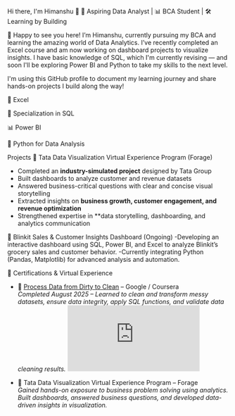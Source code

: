 Hi there, I'm Himanshu 👋
📍 Aspiring Data Analyst | 📊 BCA Student | 🛠️ Learning by Building

🙌 Happy to see you here!
I’m Himanshu, currently pursuing my BCA and learning the amazing world of Data Analytics. I’ve recently completed an Excel course and am now working on dashboard projects to visualize insights. I have basic knowledge of SQL, which I'm currently revising — and soon I'll be exploring Power BI and Python to take my skills to the next level.

I'm using this GitHub profile to document my learning journey and share hands-on projects I build along the way!

📗 Excel

🧮 Specialization in SQL

📊 Power BI 

🐍 Python for Data Analysis 

 Projects
🔹 Tata Data Visualization Virtual Experience Program (Forage)  
- Completed an **industry-simulated project** designed by Tata Group  
- Built dashboards to analyze customer and revenue datasets  
- Answered business-critical questions with clear and concise visual storytelling  
- Extracted insights on **business growth, customer engagement, and revenue optimization**  
- Strengthened expertise in **data storytelling, dashboarding, and analytics communication
  
🔹 Blinkit Sales & Customer Insights Dashboard (Ongoing)
-Developing an interactive dashboard using SQL, Power BI, and Excel to analyze Blinkit’s grocery sales and customer behavior.
-Currently integrating Python (Pandas, Matplotlib) for advanced analysis and automation.



🔹 Certifications & Virtual Experience

- 🏅 [Process Data from Dirty to Clean](https://coursera.org/share/ff97b5ca27fced38721e1d4176ee6f9f) – Google / Coursera  
  *Completed August 2025 – Learned to clean and transform messy datasets, ensure data integrity, apply SQL functions, and validate data cleaning results.*
  ![Certificate](https://github.com/Himanshu13188/Himanshu13188/blob/main/Coursera.pdf)

- 🏅 Tata Data Visualization Virtual Experience Program – Forage  
  *Gained hands-on exposure to business problem solving using analytics. Built dashboards, answered business questions, and developed data-driven insights in visualization.*  



